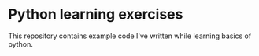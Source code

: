 # Python learning exercises
This repository contains example code I've written while learning basics of python.
